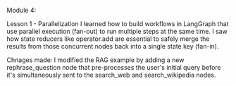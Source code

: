 Module 4:

Lesson 1 - Parallelization
I learned how to build workflows in LangGraph that use parallel execution (fan-out) to run multiple steps at the same time. I saw how state reducers like operator.add are essential to safely merge the results from those concurrent nodes back into a single state key (fan-in).

Chnages made: I modified the RAG example by adding a new rephrase_question node that pre-processes the user's initial query before it's simultaneously sent to the search_web and search_wikipedia nodes.


